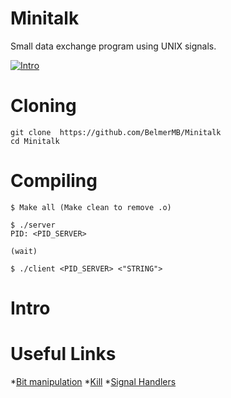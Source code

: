 # Minitalk

 Small data exchange program using UNIX signals.
 
 [![Intro](https://img.shields.io/badge/Cursus-Minitalk-success?style=for-the-badge&logo=42)](https://github.com/BelmerMB/Minitalk)

# Cloning

 ```
 git clone  https://github.com/BelmerMB/Minitalk
 cd Minitalk
 ```
 
 # Compiling
 
 ```
 $ Make all (Make clean to remove .o)
 ```
 ```
 $ ./server 
 PID: <PID_SERVER>
 
 (wait)
 ```

 ```
 $ ./client <PID_SERVER> <"STRING">
 ```

# Intro

# Useful Links
*[Bit manipulation](https://www.youtube.com/watch?v=7jkIUgLC29I)
*[Kill](https://www.tutorialspoint.com/unix_system_calls/kill.htm)
*[Signal Handlers](https://www.tutorialspoint.com/unix_system_calls/kill.htm)